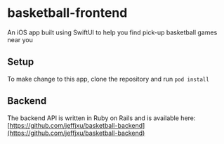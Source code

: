 # basketball-frontend
An iOS app built using SwiftUI to help you find pick-up basketball games near you

## Setup
To make change to this app, clone the repository and run `pod install`

## Backend
The backend API is written in Ruby on Rails and is available here: [https://github.com/jeffjxu/basketball-backend](https://github.com/jeffjxu/basketball-backend)
